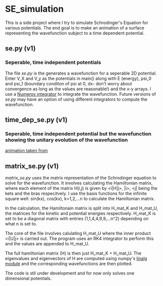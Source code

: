 # SE_simulation
This is a side project where I try to simulate Schrodinger's Equation for various potentials. The end goal is to make an animation of a surface representing the wavefunction subject to a time dependent potential.  

## se.py (v1)
### Seperable, time independent potentials
The file *se.py* is the generates a wavefunction for a seperable 2D potential. Enter V_X and V_y as the potentials in main() along with E (energy), psi_0 and psi_1 (boundary conditon of psi at 0, dx- don't worry about convergence as long as the values are reasonable!) and the x-y arrays. 
I use a [Numerov integrator](https://en.wikipedia.org/wiki/Numerov%27s_method) to integrate the wavefunction. Future versions of *se.py* may have an option of using different integrators to compute the wavefunction. 

## time_dep_se.py (v1)
### Seperable, time independent potential but the wavefunction showing the unitary evolution of the wavefunction
[animation taken from](https://pythonmatplotlibtips.blogspot.com/2018/11/animation-3d-surface-plot-funcanimation-matplotlib.html)

## matrix_se.py (v1)
*matrix_se.py* uses the matrix representation of the Schrodinger equation to solve for the wavefunction. It involves calculating the Hamiltonian matrix, where each element of the matrix H(i,j) is given by <i|H|j>, |i>, <j| being the kets and the bras respecitvely. I use the basis functions for the infinite square well: sin(kx), cos(kx), k=1,2,...n to calculate the Hamiltonian matrix. 

In the calculation, the Hamiltonain matrix is split into H_mat_K and H_mat_U, the matrices for the kinetic and potential energies respectively. H_mat_K is set to be a diagonal matrix with entries (1,1,4,4,9,9,...n^2) depending on what n is set to. 

The core of the file involves calulating H_mat_U where the inner product <i|U|j> is carried out. The program uses an RK4 integrator to perform this and the values are appended to H_mat_U. 

The full hamiltonian matrix (H) is then just H_mat_K + H_mat_U. The eigenvalues and eigenvectors of H are computed using numpy's [linalg module](https://docs.scipy.org/doc/numpy/reference/generated/numpy.linalg.eig.html) and the corresponding wavefunctions are then plotted. 

The code is stil under development and for now only solves one dimensional potentials.  
